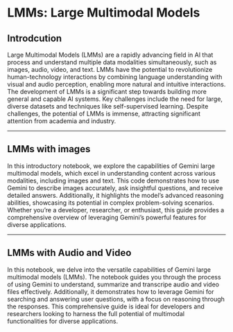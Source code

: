 # LMMs: Large Multimodal Models 

## Introdcution 
Large Multimodal Models (LMMs) are a rapidly advancing field in AI that process and understand multiple data modalities simultaneously, such as images, audio, video, and text. LMMs have the potential to revolutionize human-technology interactions by combining language understanding with visual and audio perception, enabling more natural and intuitive interactions. The development of LMMs is a significant step towards building more general and capable AI systems. Key challenges include the need for large, diverse datasets and techniques like self-supervised learning. Despite challenges, the potential of LMMs is immense, attracting significant attention from academia and industry.

--- 

## LMMs with images 
In this introductory notebook, we explore the capabilities of Gemini large multimodal models, which excel in understanding content across various modalities, including images and text. This code demonstrates how to use Gemini to describe images accurately, ask insightful questions, and receive detailed answers. Additionally, it highlights the model’s advanced reasoning abilities, showcasing its potential in complex problem-solving scenarios. Whether you’re a developer, researcher, or enthusiast, this guide provides a comprehensive overview of leveraging Gemini’s powerful features for diverse applications.

--- 

## LMMs  with Audio and Video
In this notebook, we delve into the versatile capabilities of Gemini large multimodal models (LMMs). The notebook guides you through the process of using Gemini to understand, summarize and transcripe audio and video files effectively. Additionally, it demonstrates how to leverage Gemini for searching and answering user questions, with a focus on reasoning through the responses. This comprehensive guide is ideal for developers and researchers looking to harness the full potential of multimodal functionalities for diverse applications.


